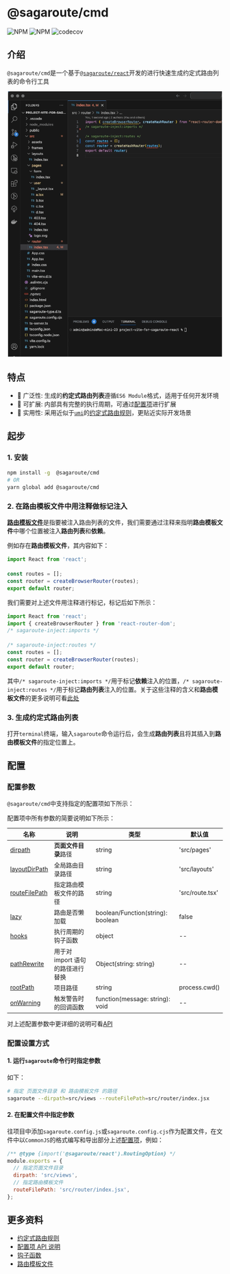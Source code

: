# @sagaroute/cmd

![NPM](https://img.shields.io/npm/v/%40sagaroute%2Fcmd) ![NPM](https://img.shields.io/npm/l/%40sagaroute%2Fcmd) ![codecov](https://codecov.io/gh/Hitotsubashi/sagaroute/branch/main/graph/badge.svg?token=JUSGSALPH6&flag=cmd)

## 介绍

`@sagaroute/cmd`是一个基于[`@sagaroute/react`](../react/README.md)开发的进行快速生成约定式路由列表的命令行工具

<p align="center">
    <img alt="overview" src="./doc/images/overview.gif" width="500">
</p>

## 特点

- 🌴 广泛性: 生成的**约定式路由列表**遵循`ES6 Module`格式，适用于任何开发环境
- 🎉 可扩展: 内部具有完整的执行周期，可通过[配置项](#配置)进行扩展
- 📲 实用性: 采用近似于[`umi`](https://v3.umijs.org/zh-CN/docs/convention-routing)的[约定式路由规则](../react/doc/Routing.md)，更贴近实际开发场景

## 起步

### 1. 安装

```bash
npm install -g  @sagaroute/cmd
# OR
yarn global add @sagaroute/cmd
```

### 2. 在路由模板文件中用注释做标记注入

[**路由模板文件**](../react/doc/Template.md)是指要被注入路由列表的文件，我们需要通过注释来指明**路由模板文件**中哪个位置被注入**路由列表**和**依赖**。

例如存在**路由模板文件**，其内容如下：

```js
import React from 'react';

const routes = [];
const router = createBrowserRouter(routes);
export default router;
```

我们需要对上述文件用注释进行标记，标记后如下所示：

```js
import React from 'react';
import { createBrowserRouter } from 'react-router-dom';
/* sagaroute-inject:imports */

/* sagaroute-inject:routes */
const routes = [];
const router = createBrowserRouter(routes);
export default router;
```

其中`/* sagaroute-inject:imports */`用于标记**依赖**注入的位置，`/* sagaroute-inject:routes */`用于标记**路由列表**注入的位置。关于这些注释的含义和**路由模板文件**的更多说明可看[此处](../react/doc/Routing.md)

### 3. 生成约定式路由列表

打开`terminal`终端，输入`sagaroute`命令运行后，会生成**路由列表**且将其插入到**路由模板文件**的指定位置上。

## 配置

### 配置参数

`@sagaroute/cmd`中支持指定的配置项如下所示：

配置项中所有参数的简要说明如下所示：

| 名称 | 说明 | 类型 | 默认值 |
| --- | --- | --- | --- |
| [dirpath](../react/doc/API.md#dirpath) | **页面文件目录**路径 | string | 'src/pages' |
| [layoutDirPath](../react/doc/API.md#layoutdirpath) | 全局路由目录路径 | string | 'src/layouts' |
| [routeFilePath](../react/doc/API.md#routeFilePath) | 指定路由模板文件的路径 | string | 'src/route.tsx' |
| [lazy](../react/doc/API.md#lazy) | 路由是否懒加载 | boolean/Function(string): boolean | false |
| [hooks](../react/doc/API.md#hooks) | 执行周期的钩子函数 | object | -- |
| [pathRewrite](../react/doc/API.md#pathRewrite) | 用于对 import 语句的路径进行替换 | Object{string: string} | -- |
| [rootPath](../react/doc/API.md#rootPath) | 项目路径 | string | process.cwd() |
| [onWarning](./doc/API.md#onwarning) | 触发警告时的回调函数 | function(message: string): void | -- |

对上述配置参数中更详细的说明可看[API](../react/doc/API.md)

### 配置设置方式

#### 1. 运行`sagaroute`命令行时指定参数

如下：

```bash
# 指定 页面文件目录 和 路由模板文件 的路径
sagaroute --dirpath=src/views --routeFilePath=src/router/index.jsx
```

#### 2. 在配置文件中指定参数

往项目中添加`sagaroute.config.js`或`sagaroute.config.cjs`作为配置文件，在文件中以`CommonJS`的格式编写和导出部分上述[配置项](#配置参数)，例如：

```js
/** @type {import('@sagaroute/react').RoutingOption} */
module.exports = {
  // 指定页面文件目录
  dirpath: 'src/views',
  // 指定路由模板文件
  routeFilePath: 'src/router/index.jsx',
};
```

## 更多资料

- [约定式路由规则](../react/doc/Routing.md)
- [配置项 API 说明](../react/doc/API.md)
- [钩子函数](../react/doc/Hook.md)
- [路由模板文件](../react/doc/Template.md)

